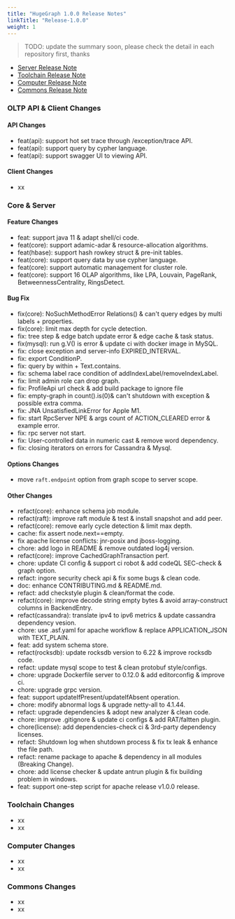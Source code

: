 ```yaml
---
title: "HugeGraph 1.0.0 Release Notes"
linkTitle: "Release-1.0.0"
weight: 1
---
```


> TODO: update the summary soon, please check the detail in each repository first, thanks

- [Server Release Note](https://github.com/apache/incubator-hugegraph/releases/tag/1.0.0)
- [Toolchain Release Note](https://github.com/apache/incubator-hugegraph-toolchain/releases/tag/1.0.0)
- [Computer Release Note](https://github.com/apache/incubator-hugegraph-computer/releases/tag/1.0.0)
- [Commons Release Note](https://github.com/apache/incubator-hugegraph-commons/releases/tag/1.0.0)

### OLTP API & Client Changes

#### API Changes

- feat(api): support hot set trace through /exception/trace API.
- feat(api): support query by cypher language.
- feat(api): support swagger UI to viewing API.

#### Client Changes

- xx

### Core & Server

#### Feature Changes

- feat: support java 11 & adapt shell/ci code.
- feat(core): support adamic-adar & resource-allocation algorithms.
- feat(hbase): support hash rowkey struct & pre-init tables.
- feat(core): support query data by use cypher language.
- feat(core): support automatic management for cluster role.
- feat(core): support 16 OLAP algorithms, like LPA, Louvain, PageRank, BetweennessCentrality, RingsDetect.

#### Bug Fix

- fix(core): NoSuchMethodError Relations() & can't query edges by multi labels + properties.
- fix(core): limit max depth for cycle detection.
- fix: tree step & edge batch update error & edge cache & task status.
- fix(mysql): run g.V() is error & update ci with docker image in MySQL.
- fix: close exception and server-info EXPIRED_INTERVAL.
- fix: export ConditionP.
- fix: query by within + Text.contains.
- fix: schema label race condition of addIndexLabel/removeIndexLabel.
- fix: limit admin role can drop graph.
- fix: ProfileApi url check & add build package to ignore file
- fix: empty-graph in count().is(0)& can't shutdown with exception & possible extra comma.
- fix: JNA UnsatisfiedLinkError for Apple M1.
- fix: start RpcServer NPE & args count of ACTION_CLEARED error & example error.
- fix: rpc server not start.
- fix: User-controlled data in numeric cast & remove word dependency.
- fix: closing iterators on errors for Cassandra & Mysql.

#### Options Changes

- move `raft.endpoint` option from graph scope to server scope.

#### Other Changes

- refact(core): enhance schema job module.
- refact(raft): improve raft module & test & install snapshot and add peer.
- refact(core): remove early cycle detection & limit max depth.
- cache: fix assert node.next==empty.
- fix apache license conflicts: jnr-posix and jboss-logging.
- chore: add logo in README & remove outdated log4j version.
- refact(core): improve CachedGraphTransaction perf.
- chore: update CI config & support ci robot & add codeQL SEC-check & graph option.
- refact: ingore security check api & fix some bugs & clean code.
- doc: enhance CONTRIBUTING.md & README.md.
- refact: add checkstyle plugin & clean/format the code.
- refact(core): improve decode string empty bytes & avoid array-construct columns in BackendEntry.
- refact(cassandra): translate ipv4 to ipv6 metrics & update cassandra dependency vesion.
- chore: use .asf.yaml for apache workflow & replace APPLICATION_JSON with TEXT_PLAIN.
- feat: add system schema store.
- refact(rocksdb): update rocksdb version to 6.22 & improve rocksdb code.
- refact: update mysql scope to test & clean protobuf style/configs.
- chore: upgrade Dockerfile server to 0.12.0 & add editorconfig & improve ci.
- chore: upgrade grpc version.
- feat: support updateIfPresent/updateIfAbsent operation.
- chore: modify abnormal logs & upgrade netty-all to 4.1.44.
- refact: upgrade dependencies & adopt new analyzer & clean code.
- chore: improve .gitignore & update ci configs & add RAT/faltten plugin.
- chore(license): add dependencies-check ci & 3rd-party dependency licenses.
- refact: Shutdown log when shutdown process & fix tx leak & enhance the file path.
- refact: rename package to apache & dependency in all modules (Breaking Change).
- chore: add license checker & update antrun plugin & fix building problem in windows.
- feat: support one-step script for apache release v1.0.0 release.

### Toolchain Changes

- xx
- xx

### Computer Changes

- xx
- xx

### Commons Changes

- xx
- xx
